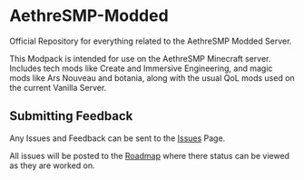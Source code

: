 # AethreSMP-Modded
Official Repository for everything related to the AethreSMP Modded Server.

This Modpack is intended for use on the AethreSMP Minecraft server. Includes tech mods like Create and Immersive Engineering, and magic mods like Ars Nouveau and botania, along with the usual QoL mods used on the current Vanilla Server.

## Submitting Feedback
Any Issues and Feedback can be sent to the [Issues](https://github.com/SKPNeon/AethreSMP-Modded/issues) Page.

All issues will be posted to the [Roadmap](https://github.com/SKPNeon/AethreSMP-Modded/projects/2) where there status can be viewed as they are worked on.
